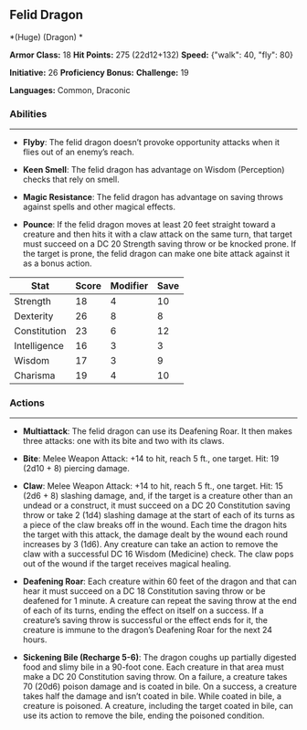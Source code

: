 ## Felid Dragon
*(Huge) (Dragon) *

**Armor Class:** 18
**Hit Points:** 275 (22d12+132)
**Speed:** {"walk": 40, "fly": 80}

**Initiative:** 26
**Proficiency Bonus:**
**Challenge:** 19

**Languages:** Common, Draconic

### Abilities
 --- 
- **Flyby**: The felid dragon doesn’t provoke opportunity attacks when it flies out of an enemy’s reach.

- **Keen Smell**: The felid dragon has advantage on Wisdom (Perception) checks that rely on smell.

- **Magic Resistance**: The felid dragon has advantage on saving throws against spells and other magical effects.

- **Pounce**: If the felid dragon moves at least 20 feet straight toward a creature and then hits it with a claw attack on the same turn, that target must succeed on a DC 20 Strength saving throw or be knocked prone. If the target is prone, the felid dragon can make one bite attack against it as a bonus action.



| Stat | Score | Modifier | Save |
| ---- | ---- | ---- | ---- |
| Strength | 18 | 4 | 10 |
| Dexterity | 26 | 8 | 8 |
| Constitution | 23 | 6 | 12 |
| Intelligence | 16 | 3 | 3 |
| Wisdom | 17 | 3 | 9 |
| Charisma | 19 | 4 | 10 |

### Actions
 --- 
- **Multiattack**: The felid dragon can use its Deafening Roar. It then makes three attacks: one with its bite and two with its claws.

- **Bite**: Melee Weapon Attack: +14 to hit, reach 5 ft., one target. Hit: 19 (2d10 + 8) piercing damage.

- **Claw**: Melee Weapon Attack: +14 to hit, reach 5 ft., one target. Hit: 15 (2d6 + 8) slashing damage, and, if the target is a creature other than an undead or a construct, it must succeed on a DC 20 Constitution saving throw or take 2 (1d4) slashing damage at the start of each of its turns as a piece of the claw breaks off in the wound. Each time the dragon hits the target with this attack, the damage dealt by the wound each round increases by 3 (1d6). Any creature can take an action to remove the claw with a successful DC 16 Wisdom (Medicine) check. The claw pops out of the wound if the target receives magical healing.

- **Deafening Roar**: Each creature within 60 feet of the dragon and that can hear it must succeed on a DC 18 Constitution saving throw or be deafened for 1 minute. A creature can repeat the saving throw at the end of each of its turns, ending the effect on itself on a success. If a creature’s saving throw is successful or the effect ends for it, the creature is immune to the dragon’s Deafening Roar for the next 24 hours.

- **Sickening Bile (Recharge 5-6)**: The dragon coughs up partially digested food and slimy bile in a 90-foot cone. Each creature in that area must make a DC 20 Constitution saving throw. On a failure, a creature takes 70 (20d6) poison damage and is coated in bile. On a success, a creature takes half the damage and isn’t coated in bile. While coated in bile, a creature is poisoned. A creature, including the target coated in bile, can use its action to remove the bile, ending the poisoned condition.


